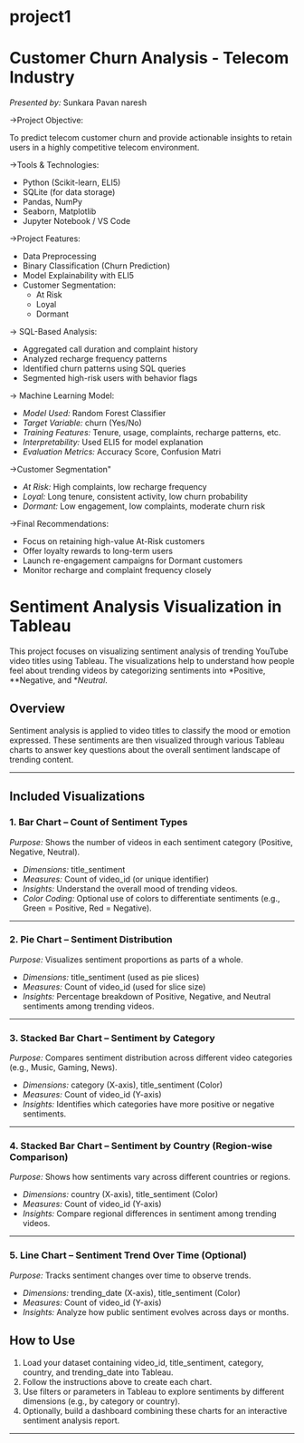 
# project1
# Customer Churn Analysis - Telecom Industry

*Presented by:* Sunkara Pavan naresh

->Project Objective:

To predict telecom customer churn and provide actionable insights to retain users in a highly competitive telecom environment.


->Tools & Technologies:

- Python (Scikit-learn, ELI5)
- SQLite (for data storage)
- Pandas, NumPy
- Seaborn, Matplotlib
- Jupyter Notebook / VS Code


->Project Features:

- Data Preprocessing
- Binary Classification (Churn Prediction)
- Model Explainability with ELI5
- Customer Segmentation:
  - At Risk
  - Loyal
  - Dormant

-> SQL-Based Analysis:

- Aggregated call duration and complaint history
- Analyzed recharge frequency patterns
- Identified churn patterns using SQL queries
- Segmented high-risk users with behavior flags

-> Machine Learning Model:

- *Model Used:* Random Forest Classifier
- *Target Variable:* churn (Yes/No)
- *Training Features:* Tenure, usage, complaints, recharge patterns, etc.
- *Interpretability:* Used ELI5 for model explanation
- *Evaluation Metrics:* Accuracy Score, Confusion Matri

->Customer Segmentation"

- *At Risk:* High complaints, low recharge frequency
- *Loyal:* Long tenure, consistent activity, low churn probability
- *Dormant:* Low engagement, low complaints, moderate churn risk

->Final Recommendations:

- Focus on retaining high-value At-Risk customers
- Offer loyalty rewards to long-term users
- Launch re-engagement campaigns for Dormant customers
- Monitor recharge and complaint frequency closely




# Sentiment Analysis Visualization in Tableau

This project focuses on visualizing sentiment analysis of trending YouTube video titles using Tableau. The visualizations help to understand how people feel about trending videos by categorizing sentiments into *Positive, **Negative, and **Neutral*.

## Overview

Sentiment analysis is applied to video titles to classify the mood or emotion expressed. These sentiments are then visualized through various Tableau charts to answer key questions about the overall sentiment landscape of trending content.

---

## Included Visualizations

### 1. Bar Chart – Count of Sentiment Types  
*Purpose:* Shows the number of videos in each sentiment category (Positive, Negative, Neutral).  
- *Dimensions:* title_sentiment  
- *Measures:* Count of video_id (or unique identifier)  
- *Insights:* Understand the overall mood of trending videos.  
- *Color Coding:* Optional use of colors to differentiate sentiments (e.g., Green = Positive, Red = Negative).

---

### 2. Pie Chart – Sentiment Distribution  
*Purpose:* Visualizes sentiment proportions as parts of a whole.  
- *Dimensions:* title_sentiment (used as pie slices)  
- *Measures:* Count of video_id (used for slice size)  
- *Insights:* Percentage breakdown of Positive, Negative, and Neutral sentiments among trending videos.

---

### 3. Stacked Bar Chart – Sentiment by Category  
*Purpose:* Compares sentiment distribution across different video categories (e.g., Music, Gaming, News).  
- *Dimensions:* category (X-axis), title_sentiment (Color)  
- *Measures:* Count of video_id (Y-axis)  
- *Insights:* Identifies which categories have more positive or negative sentiments.

---

### 4. Stacked Bar Chart – Sentiment by Country (Region-wise Comparison)  
*Purpose:* Shows how sentiments vary across different countries or regions.  
- *Dimensions:* country (X-axis), title_sentiment (Color)  
- *Measures:* Count of video_id (Y-axis)  
- *Insights:* Compare regional differences in sentiment among trending videos.

---

### 5. Line Chart – Sentiment Trend Over Time (Optional)  
*Purpose:* Tracks sentiment changes over time to observe trends.  
- *Dimensions:* trending_date (X-axis), title_sentiment (Color)  
- *Measures:* Count of video_id (Y-axis)  
- *Insights:* Analyze how public sentiment evolves across days or months.

## How to Use

1. Load your dataset containing video_id, title_sentiment, category, country, and trending_date into Tableau.
2. Follow the instructions above to create each chart.
3. Use filters or parameters in Tableau to explore sentiments by different dimensions (e.g., by category or country).
4. Optionally, build a dashboard combining these charts for an interactive sentiment analysis report.

---
